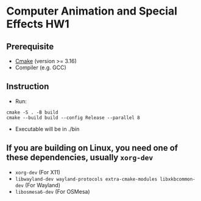 # Computer Animation and Special Effects HW1

## Prerequisite

- [Cmake](https://cmake.org) (version >= 3.16)
- Compiler (e.g. GCC)

## Instruction

- Run:
```bash=
cmake -S . -B build
cmake --build build --config Release --parallel 8
```
- Executable will be in ./bin

## If you are building on Linux, you need one of these dependencies, usually `xorg-dev`

- `xorg-dev` (For X11)
- `libwayland-dev wayland-protocols extra-cmake-modules libxkbcommon-dev` (For Wayland)
- `libosmesa6-dev` (For OSMesa)
